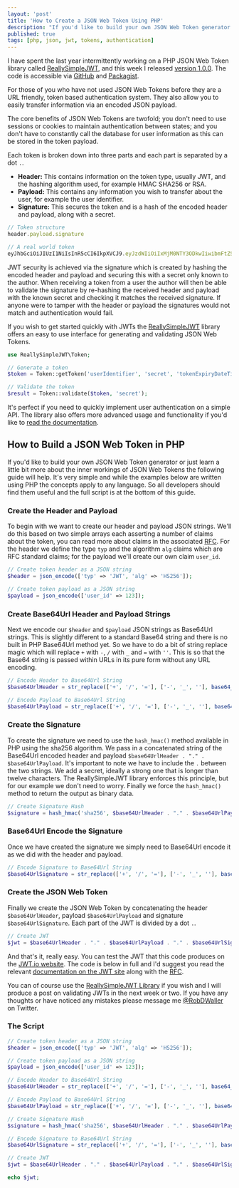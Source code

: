 ```yaml
---
layout: 'post'
title: 'How to Create a JSON Web Token Using PHP'
description: "If you'd like to build your own JSON Web Token generator or just learn a little bit more about the inner workings of JSON Web Tokens the following guide will help."
published: true
tags: [php, json, jwt, tokens, authentication]
---
```


I have spent the last year intermittently working on a PHP JSON Web Token library called [ReallySimpleJWT](https://github.com/RobDWaller/ReallySimpleJWT), and this week I released [version 1.0.0](https://github.com/RobDWaller/ReallySimpleJWT/releases/tag/1.0.0). The code is accessible via [GitHub](https://github.com/RobDWaller/ReallySimpleJWT) and [Packagist](https://packagist.org/packages/rbdwllr/reallysimplejwt).

For those of you who have not used JSON Web Tokens before they are a URL friendly, token based authentication system. They also allow you to easily transfer information via an encoded JSON payload.

The core benefits of JSON Web Tokens are twofold; you don't need to use sessions or cookies to maintain authentication between states; and you don't have to constantly call the database for user information as this can be stored in the token payload.

Each token is broken down into three parts and each part is separated by a dot `.`.

- **Header:** This contains information on the token type, usually JWT, and the hashing algorithm used, for example HMAC SHA256 or RSA.
- **Payload:** This contains any information you wish to transfer about the user, for example the user identifier.
- **Signature:** This secures the token and is a hash of the encoded header and payload, along with a secret.

```js
// Token structure
header.payload.signature

// A real world token
eyJhbGciOiJIUzI1NiIsInR5cCI6IkpXVCJ9.eyJzdWIiOiIxMjM0NTY3ODkwIiwibmFtZSI6IkpvaG4gRG9lIiwiYWRtaW4iOnRydWV9.TJVA95OrM7E2cBab30RMHrHDcEfxjoYZgeFONFh7HgQ
```

JWT security is achieved via the signature which is created by hashing the encoded header and payload and securing this with a secret only known to the author. When receiving a token from a user the author will then be able to validate the signature by re-hashing the received header and payload with the known secret and checking it matches the received signature. If anyone were to tamper with the header or payload the signatures would not match and authentication would fail.

If you wish to get started quickly with JWTs the [ReallySimpleJWT](https://github.com/RobDWaller/ReallySimpleJWT) library offers an easy to use interface for generating and validating JSON Web Tokens.  

```php
use ReallySimpleJWT\Token;

// Generate a token
$token = Token::getToken('userIdentifier', 'secret', 'tokenExpiryDateTimeString', 'issuerIdentifier');

// Validate the token
$result = Token::validate($token, 'secret');
```

It's perfect if you need to quickly implement user authentication on a simple API. The library also offers more advanced usage and functionality if you'd like to [read the documentation](https://github.com/RobDWaller/ReallySimpleJWT/blob/master/readme.md).

## How to Build a JSON Web Token in PHP

If you'd like to build your own JSON Web Token generator or just learn a little bit more about the inner workings of JSON Web Tokens the following guide will help. It's very simple and while the examples below are written using PHP the concepts apply to any language. So all developers should find them useful and the full script is at the bottom of this guide.

### Create the Header and Payload

To begin with we want to create our header and payload JSON strings. We'll do this based on two simple arrays each asserting a number of claims about the token, you can read more about claims in the associated [RFC](https://tools.ietf.org/html/rfc7519#section-4). For the header we define the type `typ` and the algorithm `alg` claims which are RFC standard claims; for the payload we'll create our own claim `user_id`.

```php
// Create token header as a JSON string
$header = json_encode(['typ' => 'JWT', 'alg' => 'HS256']);

// Create token payload as a JSON string
$payload = json_encode(['user_id' => 123]);
```

### Create Base64Url Header and Payload Strings

Next we encode our `$header` and `$payload` JSON strings as Base64Url strings. This is slightly different to a standard Base64 string and there is no built in PHP Base64Url method yet. So we have to do a bit of string replace magic which will replace `+` with `-`, `/` with `_` and `=` with `''`. This is so that the Base64 string is passed within URLs in its pure form without any URL encoding.    

```php
// Encode Header to Base64Url String
$base64UrlHeader = str_replace(['+', '/', '='], ['-', '_', ''], base64_encode($header));

// Encode Payload to Base64Url String
$base64UrlPayload = str_replace(['+', '/', '='], ['-', '_', ''], base64_encode($payload));
```

### Create the Signature

To create the signature we need to use the `hash_hmac()` method available in PHP using the sha256 algorithm. We pass in a concatenated string of the Base64Url encoded header and payload `$base64UrlHeader . "." . $base64UrlPayload`. It's important to note we have to include the `.` between the two strings. We add a secret, ideally a strong one that is longer than twelve characters. The ReallySimpleJWT library enforces this principle, but for our example we don't need to worry. Finally we force the `hash_hmac()` method to return the output as binary data.

```php
// Create Signature Hash
$signature = hash_hmac('sha256', $base64UrlHeader . "." . $base64UrlPayload, 'abC123!', true);
```

### Base64Url Encode the Signature

Once we have created the signature we simply need to Base64Url encode it as we did with the header and payload.

```php
// Encode Signature to Base64Url String
$base64UrlSignature = str_replace(['+', '/', '='], ['-', '_', ''], base64_encode($signature));
```

### Create the JSON Web Token

Finally we create the JSON Web Token by concatenating the header `$base64UrlHeader`, payload `$base64UrlPayload` and signature `$base64UrlSignature`. Each part of the JWT is divided by a dot `.`.

```php
// Create JWT
$jwt = $base64UrlHeader . "." . $base64UrlPayload . "." . $base64UrlSignature;
```

And that's it, really easy. You can test the JWT that this code produces on the [JWT.io website](https://jwt.io). The code is below in full and I'd suggest you read the relevant [documentation on the JWT site](https://jwt.io/introduction/) along with the [RFC](https://tools.ietf.org/html/rfc7519).

You can of course use the [ReallySimpleJWT Library](https://github.com/RobDWaller/ReallySimpleJWT) if you wish and I will produce a post on validating JWTs in the next week or two. If you have any thoughts or have noticed any mistakes please message me [@RobDWaller](https://twitter.com/RobDWaller) on Twitter.

### The Script

```php
// Create token header as a JSON string
$header = json_encode(['typ' => 'JWT', 'alg' => 'HS256']);

// Create token payload as a JSON string
$payload = json_encode(['user_id' => 123]);

// Encode Header to Base64Url String
$base64UrlHeader = str_replace(['+', '/', '='], ['-', '_', ''], base64_encode($header));

// Encode Payload to Base64Url String
$base64UrlPayload = str_replace(['+', '/', '='], ['-', '_', ''], base64_encode($payload));

// Create Signature Hash
$signature = hash_hmac('sha256', $base64UrlHeader . "." . $base64UrlPayload, 'abC123!', true);

// Encode Signature to Base64Url String
$base64UrlSignature = str_replace(['+', '/', '='], ['-', '_', ''], base64_encode($signature));

// Create JWT
$jwt = $base64UrlHeader . "." . $base64UrlPayload . "." . $base64UrlSignature;

echo $jwt;
```
